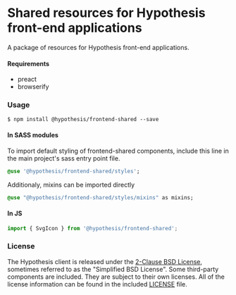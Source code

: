 # Shared resources for Hypothesis front-end applications

A package of resources for Hypothesis front-end applications.

#### Requirements

- preact
- browserify

### Usage

```
$ npm install @hypothesis/frontend-shared --save
```

#### In SASS modules

To import default styling of frontend-shared components, include this line in the main project's sass entry point file.

```sass
@use '@hypothesis/frontend-shared/styles';
```

Additionaly, mixins can be imported directly

```sass
@use "@hypothesis/frontend-shared/styles/mixins" as mixins;
```

#### In JS

```js
import { SvgIcon } from '@hypothesis/frontend-shared';
```

### License

The Hypothesis client is released under the [2-Clause BSD License][bsd2c],
sometimes referred to as the "Simplified BSD License". Some third-party
components are included. They are subject to their own licenses. All of the
license information can be found in the included [LICENSE][license] file.

[bsd2c]: http://www.opensource.org/licenses/BSD-2-Clause
[license]: https://github.com/hypothesis/client/blob/master/LICENSE
